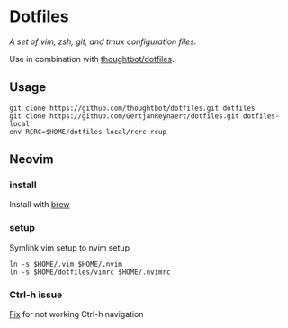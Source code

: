Dotfiles
========

*A set of vim, zsh, git, and tmux configuration files.*

Use in combination with [thoughtbot/dotfiles](https://github.com/thoughtbot/dotfiles).

## Usage

```
git clone https://github.com/thoughtbot/dotfiles.git dotfiles
git clone https://github.com/GertjanReynaert/dotfiles.git dotfiles-local
env RCRC=$HOME/dotfiles-local/rcrc rcup
```

## Neovim

### install

Install with [brew](https://github.com/neovim/homebrew-neovim/blob/master/README.md)

### setup

Symlink vim setup to nvim setup

```
ln -s $HOME/.vim $HOME/.nvim
ln -s $HOME/dotfiles/vimrc $HOME/.nvimrc
```

### Ctrl-h issue

[Fix](https://github.com/neovim/neovim/issues/2048#issuecomment-78045837) for
not working Ctrl-h navigation
